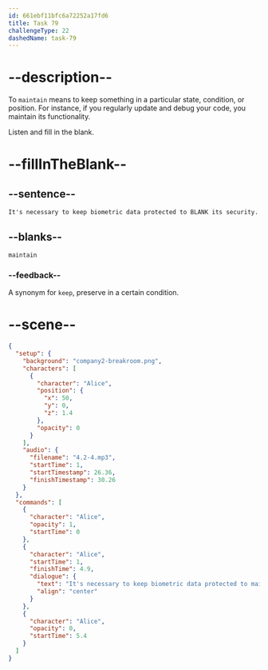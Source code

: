 ```yaml
---
id: 661ebf11bfc6a72252a17fd6
title: Task 79
challengeType: 22
dashedName: task-79
---
```


<!-- (Audio) Alice: It's necessary to keep biometric data protected to maintain its security. -->

# --description--

To `maintain` means to keep something in a particular state, condition, or position. For instance, if you regularly update and debug your code, you maintain its functionality. 

Listen and fill in the blank.

# --fillInTheBlank--

## --sentence--

`It's necessary to keep biometric data protected to BLANK its security.`

## --blanks--

`maintain`

### --feedback--

A synonym for `keep`, preserve in a certain condition.

# --scene--

```json
{
  "setup": {
    "background": "company2-breakroom.png",
    "characters": [
      {
        "character": "Alice",
        "position": {
          "x": 50,
          "y": 0,
          "z": 1.4
        },
        "opacity": 0
      }
    ],
    "audio": {
      "filename": "4.2-4.mp3",
      "startTime": 1,
      "startTimestamp": 26.36,
      "finishTimestamp": 30.26
    }
  },
  "commands": [
    {
      "character": "Alice",
      "opacity": 1,
      "startTime": 0
    },
    {
      "character": "Alice",
      "startTime": 1,
      "finishTime": 4.9,
      "dialogue": {
        "text": "It's necessary to keep biometric data protected to maintain its security.",
        "align": "center"
      }
    },
    {
      "character": "Alice",
      "opacity": 0,
      "startTime": 5.4
    }
  ]
}
```
